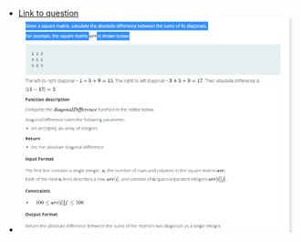 - [Link to question](https://www.hackerrank.com/challenges/diagonal-difference/problem)
- ![question](q.png)
